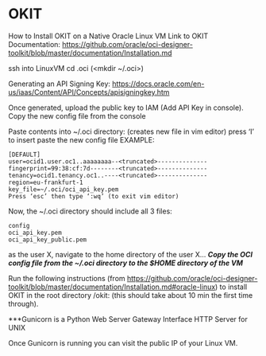 # OKIT
How to Install OKIT on a Native Oracle Linux VM
Link to OKIT Documentation: https://github.com/oracle/oci-designer-toolkit/blob/master/documentation/Installation.md

ssh into LinuxVM
cd .oci (<mkdir  ~/.oci>)


Generating an API Signing Key:
 https://docs.oracle.com/en-us/iaas/Content/API/Concepts/apisigningkey.htm

Once generated, upload the public key to IAM (Add API Key in console).
Copy the new config file from the console

Paste contents into ~/.oci directory:
<vi config> (creates new file in vim editor)
	press ‘I’ to insert 
	paste the new config file 
	EXAMPLE:

	[DEFAULT]
	user=ocid1.user.oc1..aaaaaaaa--<truncated>--------------
	fingerprint=99:38:cf:7d--------<truncated>--------------
	tenancy=ocid1.tenancy.oc1..----<truncated>--------------
	region=eu-frankfurt-1
	key_file=~/.oci/oci_api_key.pem
	Press ‘esc’ then type ‘:wq’ (to exit vim editor)

Now, the ~/.oci directory should include all 3 files:
	
	config  
	oci_api_key.pem  
	oci_api_key_public.pem
	
as the user X, navigate to the home directory of the user X…
***Copy the OCI config file from the ~/.oci directory to the $HOME directory of the VM***


Run the following instructions (from https://github.com/oracle/oci-designer-toolkit/blob/master/documentation/Installation.md#oracle-linux)
to install OKIT in the root directory /okit:
(this should take about 10 min the first time through).


***Gunicorn is a Python Web Server Gateway Interface HTTP Server for UNIX

Once Gunicorn is running you can visit the public IP of your Linux VM.
